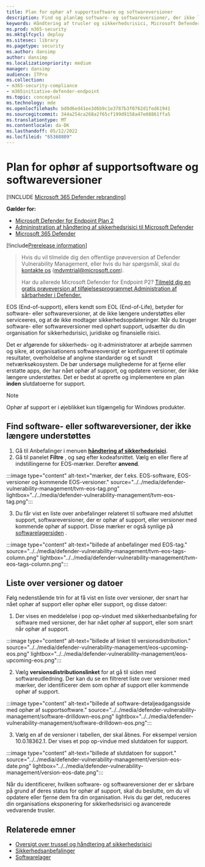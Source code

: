 ```yaml
---
title: Plan for ophør af supportsoftware og softwareversioner
description: Find og planlæg software- og softwareversioner, der ikke længere understøttes, og som ikke modtager sikkerhedsopdateringer.
keywords: Håndtering af trusler og sikkerhedsrisici, Microsoft Defender for Endpoint tvm-sikkerhedsanbefaling, anbefaling af cybersikkerhed, handlingsvenlig sikkerhedsanbefaling
ms.prod: m365-security
ms.mktglfcycl: deploy
ms.sitesec: library
ms.pagetype: security
ms.author: dansimp
author: dansimp
ms.localizationpriority: medium
manager: dansimp
audience: ITPro
ms.collection:
- m365-security-compliance
- m365initiative-defender-endpoint
ms.topic: conceptual
ms.technology: mde
ms.openlocfilehash: bd0d6ed41ee3d6b9c1e3787b3f0762d1fed61941
ms.sourcegitcommit: 344a254ca268a2f65cf199d9158a47e08861ffa5
ms.translationtype: MT
ms.contentlocale: da-DK
ms.lasthandoff: 05/12/2022
ms.locfileid: "65368809"
---
```

# <a name="plan-for-end-of-support-software-and-software-versions"></a>Plan for ophør af supportsoftware og softwareversioner

[!INCLUDE [Microsoft 365 Defender rebranding](../../includes/microsoft-defender.md)]

**Gælder for:**

- [Microsoft Defender for Endpoint Plan 2](https://go.microsoft.com/fwlink/?linkid=2154037)
- [Admininstration af håndtering af sikkerhedsrisici til Microsoft Defender](index.yml)
- [Microsoft 365 Defender](https://go.microsoft.com/fwlink/?linkid=2118804)

[!include[Prerelease information](../../includes/prerelease.md)]

> Hvis du vil tilmelde dig den offentlige prøveversion af Defender Vulnerability Management, eller hvis du har spørgsmål, skal du [kontakte os](mailto:mdvmtrial@microsoft.com) (mdvmtrial@microsoft.com).
>
> Har du allerede Microsoft Defender for Endpoint P2? [Tilmeld dig en gratis prøveversion af tilføjelsesprogrammet Administration af sårbarheder i Defender.](https://signup.microsoft.com/get-started/signup?products=5908ecaa-b8a7-4a04-b6c0-d44fd934b6f2)

EOS (End-of-support), ellers kendt som EOL (End-of-Life), betyder for software- eller softwareversioner, at de ikke længere understøttes eller serviceeres, og at de ikke modtager sikkerhedsopdateringer. Når du bruger software- eller softwareversioner med ophørt support, udsætter du din organisation for sikkerhedsrisici, juridiske og finansielle risici.

Det er afgørende for sikkerheds- og it-administratorer at arbejde sammen og sikre, at organisationens softwareoversigt er konfigureret til optimale resultater, overholdelse af angivne standarder og et sundt netværksøkosystem. De bør undersøge mulighederne for at fjerne eller erstatte apps, der har nået ophør af support, og opdatere versioner, der ikke længere understøttes. Det er bedst at oprette og implementere en plan **inden** slutdatoerne for support.

> [!NOTE]
> Ophør af support er i øjeblikket kun tilgængelig for Windows produkter.

## <a name="find-software-or-software-versions-that-are-no-longer-supported"></a>Find software- eller softwareversioner, der ikke længere understøttes

1. Gå til Anbefalinger i menuen [**håndtering af sikkerhedsrisici**](tvm-security-recommendation.md).
2. Gå til panelet **Filtre** , og søg efter kodeafsnittet. Vælg en eller flere af indstillingerne for EOS-mærker. Derefter **anvend**.

:::image type="content" alt-text="mærker, der f.eks. EOS-software, EOS-versioner og kommende EOS-versioner." source="../../media/defender-vulnerability-management/tvm-eos-tag.png" lightbox="../../media/defender-vulnerability-management/tvm-eos-tag.png":::

3. Du får vist en liste over anbefalinger relateret til software med afsluttet support, softwareversioner, der er ophør af support, eller versioner med kommende ophør af support. Disse mærker er også synlige på [softwarelagersiden](tvm-software-inventory.md) .

:::image type="content" alt-text="billede af anbefalinger med EOS-tag." source="../../media/defender-vulnerability-management/tvm-eos-tags-column.png" lightbox="../../media/defender-vulnerability-management/tvm-eos-tags-column.png":::

## <a name="list-of-versions-and-dates"></a>Liste over versioner og datoer

Følg nedenstående trin for at få vist en liste over versioner, der snart har nået ophør af support eller ophør eller support, og disse datoer:

1. Der vises en meddelelse i pop op-vinduet med sikkerhedsanbefaling for software med versioner, der har nået ophør af support, eller som snart når ophør af support.

:::image type="content" alt-text="billede af linket til versionsdistribution." source="../../media/defender-vulnerability-management/eos-upcoming-eos.png" lightbox="../../media/defender-vulnerability-management/eos-upcoming-eos.png":::

2. Vælg **versionsdistributionslinket** for at gå til siden med softwareudledning. Der kan du se en filtreret liste over versioner med mærker, der identificerer dem som ophør af support eller kommende ophør af support.

:::image type="content" alt-text="billede af software-detaljeadgangsside med ophør af supportsoftware." source="../../media/defender-vulnerability-management/software-drilldown-eos.png" lightbox="../../media/defender-vulnerability-management/software-drilldown-eos.png":::

3. Vælg en af de versioner i tabellen, der skal åbnes. For eksempel version 10.0.18362.1. Der vises et pop op-vindue med slutdatoen for support.

:::image type="content" alt-text="billede af slutdatoen for support." source="../../media/defender-vulnerability-management/version-eos-date.png" lightbox="../../media/defender-vulnerability-management/version-eos-date.png":::

Når du identificerer, hvilken software- og softwareversioner der er sårbare på grund af deres status for ophør af support, skal du beslutte, om du vil opdatere eller fjerne dem fra din organisation. Hvis du gør det, reduceres din organisations eksponering for sikkerhedsrisici og avancerede vedvarende trusler.

## <a name="related-topics"></a>Relaterede emner

- [Oversigt over trussel og håndtering af sikkerhedsrisici](defender-vulnerability-management.md)
- [Sikkerhedsanbefalinger](tvm-security-recommendation.md)
- [Softwarelager](tvm-software-inventory.md)
